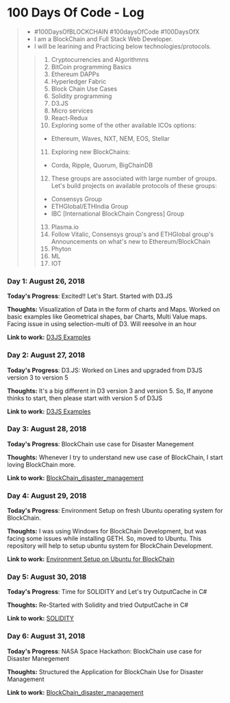 # 100 Days Of Code - Log
> -  #100DaysOfBLOCKCHAIN #100daysOfCode #100DaysOfX
> - I am a BlockChain and Full Stack Web Developer. 
> - I will be learining and Practicing below technologies/protocols.
>> 1. Cryptocurrencies and Algorithmns
>> 2. BitCoin programming Basics
>> 3. Ethereum DAPPs
>> 4. Hyperledger Fabric
>> 5. Block Chain Use Cases 
>> 6. Solidity programming
>> 7. D3.JS
>> 8. Micro services
>> 9. React-Redux
>> 10. Exploring some of the other available ICOs options:
>> - Ethereum, Waves, NXT, NEM, EOS, Stellar
>> 11. Exploring new BlockChains: 
>> - Corda, Ripple, Quorum, BigChainDB
>> 12. These groups are associated with large number of groups. Let's build projects on available protocols of these groups:
>> - Consensys Group
>> - ETHGlobal/ETHIndia Group
>> - IBC [International BlockChain Congress] Group
>> 13. Plasma.io
>> 14. Follow Vitalic, Consensys group's and ETHGlobal group's Announcements on what's new to Ethereum/BlockChain
>> 15. Phyton
>> 16. ML
>> 17. IOT




### Day 1: August 26, 2018 

**Today's Progress**: Excited!! Let's Start. Started with D3.JS

**Thoughts:** Visualization of Data in the form of charts and Maps. Worked on basic examples like Geometrical shapes, bar Charts, Multi Value maps. Facing issue in using selection-multi of D3. Will reesolve in an hour

**Link to work:** [D3JS Examples](https://github.com/KushalGH/d3_js_poc)

### Day 2: August 27, 2018 

**Today's Progress**: D3.JS: Worked on Lines and upgraded from D3JS version 3 to version 5 

**Thoughts:** It's a big different in D3 version 3 and version 5. So, If anyone thinks to start, then please start with version 5 of D3JS

**Link to work:** [D3JS Examples](https://github.com/KushalGH/d3_js_poc)

### Day 3: August 28, 2018 

**Today's Progress**: BlockChain use case for Disaster Manegement

**Thoughts:** Whenever I try to understand new use case of BlockChain, I start loving BlockChain more. 

**Link to work:** [BlockChain_disaster_management](https://github.com/KushalGH/blockchain_disastermanagement)


### Day 4: August 29, 2018 

**Today's Progress**: Environment Setup on fresh Ubuntu operating system for BlockChain. 

**Thoughts:** I was using Windows for BlockChain Development, but was facing some issues while installing GETH. So, moved to Ubuntu. This repository will help to setup ubuntu system for BlockChain Development.

**Link to work:** [Environment Setup on Ubuntu for BlockChain](https://github.com/KushalGH/blockchain_newsystem_configure_build_DAPP/blob/master/README.md)



### Day 5: August 30, 2018 

**Today's Progress**: Time for SOLIDITY and Let's try OutputCache in C#

**Thoughts:** Re-Started with Solidity and tried OutputCache in C#

**Link to work:** [SOLIDITY](https://github.com/KushalGH/solidity)



### Day 6: August 31, 2018 

**Today's Progress**: NASA Space Hackathon: BlockChain use case for Disaster Manegement

**Thoughts:** Structured the Application for BlockChain Use for Disaster Management 

**Link to work:** [BlockChain_disaster_management](https://github.com/KushalGH/blockchain_disastermanagement)
